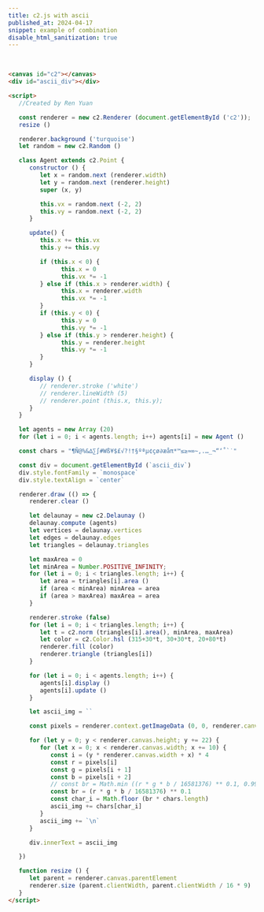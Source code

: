 ```yaml
---
title: c2.js with ascii
published_at: 2024-04-17
snippet: example of combination
disable_html_sanitization: true
---
```


<script src="/scripts/c2.min.js"></script>

<canvas id="c2"></canvas>
<div id="ascii_div"></div>

<script>
   //Created by Ren Yuan

   const renderer = new c2.Renderer (document.getElementById ('c2'));
   resize ()

   renderer.background ('turquoise')
   let random = new c2.Random ()

   class Agent extends c2.Point {
      constructor () {
         let x = random.next (renderer.width)
         let y = random.next (renderer.height)
         super (x, y)

         this.vx = random.next (-2, 2)
         this.vy = random.next (-2, 2)
      }

      update() {
         this.x += this.vx
         this.y += this.vy

         if (this.x < 0) {
               this.x = 0
               this.vx *= -1
         } else if (this.x > renderer.width) {
               this.x = renderer.width
               this.vx *= -1
         }
         if (this.y < 0) {
               this.y = 0
               this.vy *= -1
         } else if (this.y > renderer.height) {
               this.y = renderer.height
               this.vy *= -1
         }
      }

      display () {
         // renderer.stroke ('white')
         // renderer.lineWidth (5)
         // renderer.point (this.x, this.y);
      }
   }

   let agents = new Array (20)
   for (let i = 0; i < agents.length; i++) agents[i] = new Agent ()

   const chars = "¶Ñ@%&∆∑∫#Wß¥$£√?!†§ºªµ¢çø∂æåπ*™≤≥≈∞~,.…_¬“‘˚`˙"

   const div = document.getElementById (`ascii_div`)
   div.style.fontFamily = `monospace`
   div.style.textAlign = `center`

   renderer.draw (() => {
      renderer.clear ()

      let delaunay = new c2.Delaunay ()
      delaunay.compute (agents)
      let vertices = delaunay.vertices
      let edges = delaunay.edges
      let triangles = delaunay.triangles

      let maxArea = 0
      let minArea = Number.POSITIVE_INFINITY;
      for (let i = 0; i < triangles.length; i++) {
         let area = triangles[i].area ()
         if (area < minArea) minArea = area
         if (area > maxArea) maxArea = area
      }

      renderer.stroke (false)
      for (let i = 0; i < triangles.length; i++) {
         let t = c2.norm (triangles[i].area(), minArea, maxArea)
         let color = c2.Color.hsl (315+30*t, 30+30*t, 20+80*t)
         renderer.fill (color)
         renderer.triangle (triangles[i])
      }

      for (let i = 0; i < agents.length; i++) {
         agents[i].display ()
         agents[i].update ()
      }

      let ascii_img = ``

      const pixels = renderer.context.getImageData (0, 0, renderer.canvas.width, renderer.canvas.height).data

      for (let y = 0; y < renderer.canvas.height; y += 22) {
         for (let x = 0; x < renderer.canvas.width; x += 10) {
            const i = (y * renderer.canvas.width + x) * 4
            const r = pixels[i]
            const g = pixels[i + 1]
            const b = pixels[i + 2]
            // const br = Math.min ((r * g * b / 16581376) ** 0.1, 0.999)
            const br = (r * g * b / 16581376) ** 0.1
            const char_i = Math.floor (br * chars.length)
            ascii_img += chars[char_i]
         }
         ascii_img += `\n`
      }

      div.innerText = ascii_img

   })

   function resize () {
      let parent = renderer.canvas.parentElement
      renderer.size (parent.clientWidth, parent.clientWidth / 16 * 9)
   }
</script>

<br>

```html
<canvas id="c2"></canvas>
<div id="ascii_div"></div>

<script>
   //Created by Ren Yuan

   const renderer = new c2.Renderer (document.getElementById ('c2'));
   resize ()

   renderer.background ('turquoise')
   let random = new c2.Random ()

   class Agent extends c2.Point {
      constructor () {
         let x = random.next (renderer.width)
         let y = random.next (renderer.height)
         super (x, y)

         this.vx = random.next (-2, 2)
         this.vy = random.next (-2, 2)
      }

      update() {
         this.x += this.vx
         this.y += this.vy

         if (this.x < 0) {
               this.x = 0
               this.vx *= -1
         } else if (this.x > renderer.width) {
               this.x = renderer.width
               this.vx *= -1
         }
         if (this.y < 0) {
               this.y = 0
               this.vy *= -1
         } else if (this.y > renderer.height) {
               this.y = renderer.height
               this.vy *= -1
         }
      }

      display () {
         // renderer.stroke ('white')
         // renderer.lineWidth (5)
         // renderer.point (this.x, this.y);
      }
   }

   let agents = new Array (20)
   for (let i = 0; i < agents.length; i++) agents[i] = new Agent ()

   const chars = "¶Ñ@%&∆∑∫#Wß¥$£√?!†§ºªµ¢çø∂æåπ*™≤≥≈∞~,.…_¬“‘˚`˙"

   const div = document.getElementById (`ascii_div`)
   div.style.fontFamily = `monospace`
   div.style.textAlign = `center`

   renderer.draw (() => {
      renderer.clear ()

      let delaunay = new c2.Delaunay ()
      delaunay.compute (agents)
      let vertices = delaunay.vertices
      let edges = delaunay.edges
      let triangles = delaunay.triangles

      let maxArea = 0
      let minArea = Number.POSITIVE_INFINITY;
      for (let i = 0; i < triangles.length; i++) {
         let area = triangles[i].area ()
         if (area < minArea) minArea = area
         if (area > maxArea) maxArea = area
      }

      renderer.stroke (false)
      for (let i = 0; i < triangles.length; i++) {
         let t = c2.norm (triangles[i].area(), minArea, maxArea)
         let color = c2.Color.hsl (315+30*t, 30+30*t, 20+80*t)
         renderer.fill (color)
         renderer.triangle (triangles[i])
      }

      for (let i = 0; i < agents.length; i++) {
         agents[i].display ()
         agents[i].update ()
      }

      let ascii_img = ``

      const pixels = renderer.context.getImageData (0, 0, renderer.canvas.width, renderer.canvas.height).data

      for (let y = 0; y < renderer.canvas.height; y += 22) {
         for (let x = 0; x < renderer.canvas.width; x += 10) {
            const i = (y * renderer.canvas.width + x) * 4
            const r = pixels[i]
            const g = pixels[i + 1]
            const b = pixels[i + 2]
            // const br = Math.min ((r * g * b / 16581376) ** 0.1, 0.999)
            const br = (r * g * b / 16581376) ** 0.1
            const char_i = Math.floor (br * chars.length)
            ascii_img += chars[char_i]
         }
         ascii_img += `\n`
      }

      div.innerText = ascii_img

   })

   function resize () {
      let parent = renderer.canvas.parentElement
      renderer.size (parent.clientWidth, parent.clientWidth / 16 * 9)
   }
</script>
```